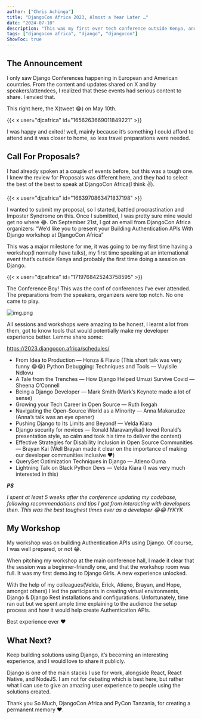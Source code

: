 ```yaml
---
author: ["Chris Achinga"]
title: "DjangoCon Africa 2023, Almost a Year Later …"
date: "2024-07-10"
description: "This was my first ever tech conference outside Kenya, and first one to speak outside. So many memories"
tags: ["djangocon africa", "django", "djangocon"]
ShowToc: true
---
```


## The Announcement
I only saw Django Conferences happening in European and American countries. 
From the content and updates shared on X and by speakers/attendees, I realized that these events had serious content to share. 
I envied that.

This right here, the X(tweet 😂) on May 10th.

{{< x user="djcafrica" id="1656263669011849221" >}}

I was happy and exited! well, mainly because it’s something I could afford to attend and it was closer to home, so less travel preparations were needed.

## Call For Proposals?
I had already spoken at a couple of events before, but this was a tough one. I knew the review for Proposals was different here, and they had to select the best of the best to speak at DjangoCon Africa(I think ✌️).

{{< x user="djcafrica" id="1663970863471837198" >}}

I wanted to submit my proposal, so I started, battled procrastination and Imposter Syndrome on this. Once I submitted, I was pretty sure mine would get no where 😂.
On September 21st, I got an email from DjangoCon Africa organizers:
“We’d like you to present your Building Authentication APIs With Django workshop at DjangoCon Africa”


This was a major milestone for me, it was going to be my first time having a workshop(I normally have talks), my first time speaking at an international event that’s outside Kenya and probably the first time doing a session on Django.

{{< x user="djcafrica" id="1719768425243758595" >}}

The Conference
Boy! This was the conf of conferences I’ve ever attended. The preparations from the speakers, organizers were top notch. No one came to play.

![img.png](images/djangcon-africa-23/djafricahall.png)

All sessions and workshops were amazing to be honest, I learnt a lot from them, got to know tools that would potentially make my developer experience better. Lemme share some:


https://2023.djangocon.africa/schedules/


- From Idea to Production — Honza & Flavio (This short talk was very funny 😂😂)
Python Debugging: Techniques and Tools — Vuyisile Ndlovu
- A Tale from the Trenches — How Django Helped Umuzi Survive Covid — Sheena O’Connell
- Being a Django Developer — Mark Smith (Mark’s Keynote made a lot of sense)
- Growing your Tech Career in Open Source — Ruth Ikegah
- Navigating the Open-Source World as a Minority — Anna Makarudze (Anna’s talk was an eye opener)
- Pushing Django to Its Limits and Beyond! — Velda Kiara
- Django security for novices — Ronald Maravanyika(I loved Ronald’s presentation style, so calm and took his time to deliver the content)
- Effective Strategies for Disability Inclusion in Open Source Communities — Brayan Kai (Well Brayan made it clear on the importance of making our developer communities inclusive ❤️)
- QuerySet Optimization Techniques in Django — Atieno Ouma
- Lightning Talk on Black Python Devs — Velda Kiara (I was very much interested in this)

**_PS_**

_I spent at least 5 weeks after the conference updating my codebase, following recommendations and tips I got from interacting with developers then. This was the best toughest times ever as a developer 😂😂 IYKYK_

## My Workshop

My workshop was on building Authentication APIs using Django. Of course, I was well prepared, or not 😂.

When pitching my workshop at the main conference hall, I made it clear that the session was a beginner-friendly one, and that the workshop room was full. It was my first demo.ing to Django Girls. A new experience unlocked.

With the help of my colleagues(Velda, Erick, Atieno, Brayan, and Hope, amongst others) I led the participants in creating virtual environments, Django & Django Rest installations and configurations. Unfortunately, time ran out but we spent ample time explaining to the audience the setup process and how it would help create Authentication APIs.

Best experience ever ❤️


## What Next?

Keep building solutions using Django, it’s becoming an interesting experience, and I would love to share it publicly.

Django is one of the main stacks I use for work, alongside React, React Native, and NodeJS. I am not for debating which is best here, but rather what I can use to give an amazing user experience to people using the solutions created.

Thank you So Much, DjangoCon Africa and PyCon Tanzania, for creating a permanent memory ❤️.